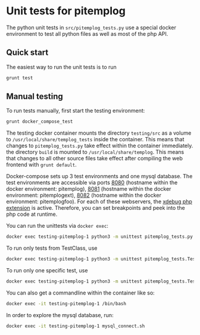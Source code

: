# Unit tests for pitemplog

The python unit tests in `src/pitemplog_tests.py` use a special docker environment to test all python files as well as most of the php API.

## Quick start

The easiest way to run the unit tests is to run
```bash
grunt test
```

## Manual testing

To run tests manually, first start the testing environment:
```bash
grunt docker_compose_test
```

The testing docker container mounts the directory `testing/src` as a volume to `/usr/local/share/templog_tests` inside the container. This means that changes to `pitemplog_tests.py` take effect within the container immediately.
the directory `build` is mounted to `/usr/local/share/templog`. This means that changes to all other source files take effect after compiling the web frontend with `grunt default`.

Docker-compose sets up 3 test environments and one mysql database. The test environments are accessible via ports [8080](http://localhost:8080) (hostname within the docker environment: pitemplog), [8081](http://localhost:8081) (hostname within the docker environment: pitemplogext), [8082](http://localhost:8082) (hostname within the docker environment: pitemplogfoo). For each of these webservers, the [xdebug php extension](https://xdebug.org/) is active. Therefore, you can set breakpoints and peek into the php code at runtime.

You can run the unittests via `docker exec`:
```bash
docker exec testing-pitemplog-1 python3 -m unittest pitemplog_tests.py
```

To run only tests from TestClass, use 
```bash
docker exec testing-pitemplog-1 python3 -m unittest pitemplog_tests.TestClass
```

To run only one specific test, use 
```bash
docker exec testing-pitemplog-1 python3 -m unittest pitemplog_tests.TestClass.test_specific
```

You can also get a commandline within the container like so:
```bash
docker exec -it testing-pitemplog-1 /bin/bash
```

In order to explore the mysql database, run:
```bash
docker exec -it testing-pitemplog-1 mysql_connect.sh
```
